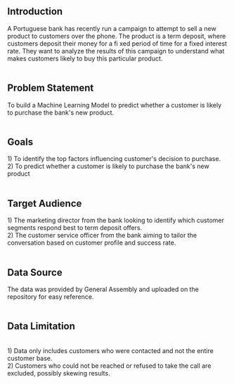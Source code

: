 <h2> Introduction </h2>
A Portuguese bank has recently run a campaign to attempt to sell a new product to customers over the phone. The product is a term deposit, where customers deposit their money for a fi xed period of time for a fixed interest rate. They want to analyze the results of this campaign to understand what makes customers likely to buy this particular product.
<br>
<br>
<h2> Problem Statement </h2>
To build a Machine Learning Model to predict whether a customer is likely to purchase the bank's new product.
<br>
<br>
<h2> Goals </h2>
1) To identify the top factors influencing customer's decision to purchase.
<br/>2) To predict whether a customer is likely to purchase the bank's new product
<br>
<br>
<h2> Target Audience </h2>
1) The marketing director from the bank looking to identify which customer segments respond best to term deposit offers.<br>
2) The customer service officer from the bank aiming to tailor the conversation based on customer profile and success rate.
<br>
<br>
<h2> Data Source </h2>
The data was provided by General Assembly and uploaded on the repository for easy reference.
<br>
<br>
<h2> Data Limitation </h2><br>
1) Data only includes customers who were contacted and not the entire customer base.<br>
2) Customers who could not be reached or refused to take the call are excluded, possibly skewing results.


